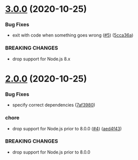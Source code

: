 # [3.0.0](https://github.com/Trott/clockdrift.js/compare/v2.0.0...v3.0.0) (2020-10-25)


### Bug Fixes

* exit with code when something goes wrong ([#5](https://github.com/Trott/clockdrift.js/issues/5)) ([5cca36a](https://github.com/Trott/clockdrift.js/commit/5cca36a3341926963657a0ac4ebc101f0211cc3c))


### BREAKING CHANGES

* drop support for Node.js 8.x

# [2.0.0](https://github.com/Trott/clockdrift.js/compare/v1.0.0...v2.0.0) (2020-10-25)


### Bug Fixes

* specify correct dependencies ([7af3980](https://github.com/Trott/clockdrift.js/commit/7af3980b567fd338d5939a27d37bc38aa7bfd340))


### chore

* drop support for Node.js prior to 8.0.0 ([#4](https://github.com/Trott/clockdrift.js/issues/4)) ([aed4f43](https://github.com/Trott/clockdrift.js/commit/aed4f43222b8c56c2c1bc1c3bfa9328ca074a2de))


### BREAKING CHANGES

* drop support for Node.js prior to 8.0.0
